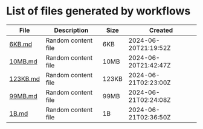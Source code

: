 # List of files generated by workflows

| File | Description | Size | Created |
| --- | --- | --- | --- |
| [6KB.md](files/6KB.md) | Random content file | 6KB | 2024-06-20T21:19:52Z |
| [10MB.md](files/10MB.md) | Random content file | 10MB | 2024-06-20T21:42:47Z |
| [123KB.md](files/123KB.md) | Random content file | 123KB | 2024-06-21T02:23:00Z |
| [99MB.md](files/99MB.md) | Random content file | 99MB | 2024-06-21T02:24:08Z |
| [1B.md](files/1B.md) | Random content file | 1B | 2024-06-21T02:36:50Z |
